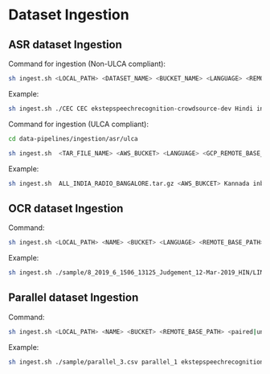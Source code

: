 # Dataset Ingestion

## ASR dataset Ingestion

Command for ingestion (Non-ULCA compliant):

```sh
sh ingest.sh <LOCAL_PATH> <DATASET_NAME> <BUCKET_NAME> <LANGUAGE> <REMOTE_BASE_PATH> <paired|unpaired> <CONNECTION_URL>
 ```

Example:

```sh
sh ingest.sh ./CEC CEC ekstepspeechrecognition-crowdsource-dev Hindi inbound/asr paired postgres://username:password@host:port/dbname
```

Command for ingestion (ULCA compliant):

```sh
cd data-pipelines/ingestion/asr/ulca
```

```sh
sh ingest.sh  <TAR_FILE_NAME> <AWS_BUCKET> <LANGUAGE> <GCP_REMOTE_BASE_PATH> paired $db_url $ulca_dataset_path
```

Example:

```sh
sh ingest.sh  ALL_INDIA_RADIO_BANGALORE.tar.gz <AWS_BUKCET> Kannada inbound/asr paired $db_url gs://<GCP_BUCKET>/data/audiotospeech/integration/publish/kannada
```

## OCR dataset Ingestion

Command:

```sh
sh ingest.sh <LOCAL_PATH> <NAME> <BUCKET> <LANGUAGE> <REMOTE_BASE_PATH> <paired|unpaired> <CONNECTION_URL>
```

Example:

```sh
sh ingest.sh ./sample/8_2019_6_1506_13125_Judgement_12-Mar-2019_HIN/LINE 8_2019_6_1506_13125_Judgement_12-Mar-2019_HIN ekstepspeechrecognition-crowdsource-dev Hindi inbound/ocr unpaired postgres://username:password@host:port/dbname
```

## Parallel dataset Ingestion

Command:

```sh
sh ingest.sh <LOCAL_PATH> <NAME> <BUCKET> <REMOTE_BASE_PATH> <paired|unpaired> <CONNECTION_URL> <PAIRS>
```

Example:

```sh
sh ingest.sh ./sample/parallel_3.csv parallel_1 ekstepspeechrecognition-crowdsource-dev inbound/parallel paired postgres://username:password@host:port/dbname '{"English-Malayalam":"1-10","English-Hindi":"1-10"}'
```
